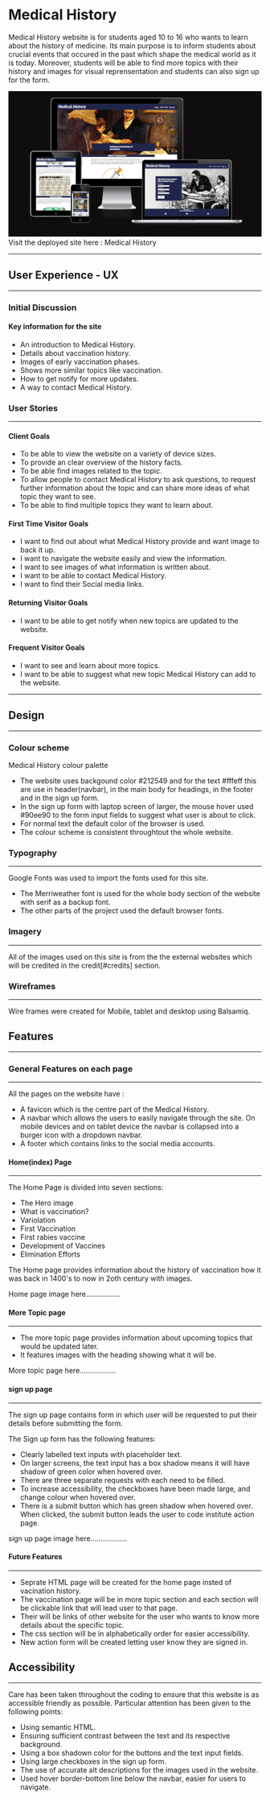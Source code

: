 # Medical History

Medical History website is for students aged 10 to 16 who wants to learn about the history of medicine. Its main purpose is to inform students about crucial events that occured in the past which shape the medical world as it is today. Moreover, students will be able to find more topics with their history and images for visual reprensentation and students can also sign up for the form.

![Screenshot of all the pages and responsiveness of the project](/docs/All-page-responsiveness.png)
Visit the deployed site here : Medical History

---

## User Experience - UX

---

### Initial Discussion

#### Key information for the site

- An introduction to Medical History.
- Details about vaccination history.
- Images of early vaccination phases.
- Shows more similar topics like vaccination.
- How to get notify for more updates.
- A way to contact Medical History.

### User Stories

---

#### Client Goals

- To be able to view the website on a variety of device sizes.
- To provide an clear overview of the history facts.
- To be able find images related to the topic. 
- To allow people to contact Medical History to ask questions, to request further information about the topic and can share more ideas of what topic they want to see.
- To be able to find multiple topics they want to learn about.

#### First Time Visitor Goals

- I want to find out about what Medical History provide and want image to back it up.
- I want to navigate the website easily and view the information.
- I want to see images of what information is written about.
- I want to be able to contact Medical History.
- I want to find their Social media links.

#### Returning Visitor Goals

- I want to be able to get notify when new topics are updated to the website.
  
#### Frequent Visitor Goals

- I want to see and learn about more topics.
- I want to be able to suggest what new topic Medical History can add to the website.

---

## Design

---

### Colour scheme

Medical History colour palette

- The website uses backgound color #212549 and for the text #fffeff this are use in header(navbar), in the main body for headings, in the footer and in the sign up form.
- In the sign up form with laptop screen of larger, the mouse hover used #90ee90 to the form input fields to suggest what user is about to click.
- For normal text the default color of the browser is used.
- The colour scheme is consistent throughtout the whole website.

### Typography

---
Google Fonts was used to import the fonts used for this site.

- The Merriweather font is used for the whole body section of the website with serif as a backup font.
- The other parts of the project used the default browser fonts.

### Imagery  

---
All of the images used on this site is from the the external websites which will be credited in the credit[#credits] section.


### Wireframes

---
Wire frames were created for Mobile, tablet and desktop using Balsamiq.

## Features

---

### General Features on each page

---
All the pages on the website have :

- A favicon which is the centre part of the Medical History.
- A navbar which allows the users to easily navigate through the site. On mobile devices and on tablet device the navbar is collapsed into a burger icon with a dropdown navbar.
- A footer which contains links to the social media accounts.

#### Home(index) Page

---
The Home Page is divided into seven sections:

- The Hero image
- What is vaccination?
- Variolation
- First Vaccination
- First rabies vaccine
- Development of Vaccines
- Elimination Efforts

The Home page provides information about the history of vaccination how it was back in 1400's to now in 2oth century with images.

Home page image here.................

#### More Topic page

---

- The more topic page provides information about upcoming topics that would be updated later.
- It features images with the heading showing what it will be.

More topic page here..................

#### sign up page

---
The sign up page contains form in which user will be requested to put their details before submitting the form.

The Sign up form has the following features:

- Clearly labelled text inputs with placeholder text.
- On larger screens, the text input has a box shadow means it will have shadow of green color when hovered over.
- There are three separate requests with each need to be filled.
- To increase accessibility, the checkboxes have been made large, and change colour when hovered over.
- There is a submit button which has green shadow when hovered over. When clicked, the submit button leads the user to code institute action page.

sign up page image here..................

#### Future Features

---

- Seprate HTML page will be created for the home page insted of vacination history.
- The vaccination page will be in more topic section and each section will be clickable link that will lead user to that page.
- Their will be links of other website for the user who wants to know more details about the specific topic.
- The css section will be in alphabetically order for easier accessibility.
- New action form will be created letting user know they are signed in.

## Accessibility

---
Care has been taken throughout the coding to ensure that this website is as accessible friendly as possible. Particular attention has been given to the following points:

- Using semantic HTML.
- Ensuring sufficient contrast between the text and its respective background.
- Using a box shadown color for the buttons and the text input fields.
- Using large checkboxes in the sign up form.
- The use of accurate alt descriptions for the images used in the website.
- Used hover border-bottom line below the navbar, easier for users to navigate. 


